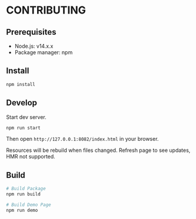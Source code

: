 # CONTRIBUTING

## Prerequisites

- Node.js: v14.x.x
- Package manager: npm

## Install

```bash
npm install
```

## Develop

Start dev server.

```bash
npm run start
```

Then open `http://127.0.0.1:8082/index.html` in your browser.

Resources will be rebuild when files changed. Refresh page to see updates, HMR not supported.

## Build

```bash
# Build Package
npm run build

# Build Demo Page
npm run demo
```